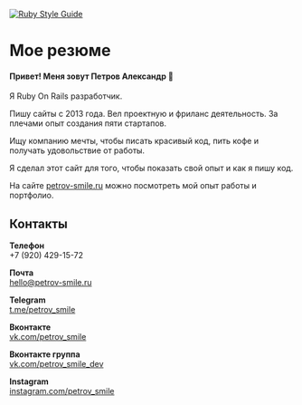 [![Ruby Style Guide](https://img.shields.io/badge/code_style-rubocop-brightgreen.svg)](https://github.com/rubocop/rubocop)

# Мое резюме
#### Привет! Меня зовут Петров Александр 👋
Я Ruby On Rails разработчик.

Пишу сайты с 2013 года. Вел проектную и фриланс деятельность.
За плечами опыт создания пяти стартапов.

Ищу компанию мечты, чтобы писать красивый код, пить кофе и получать удовольствие от работы.

Я сделал этот сайт для того, чтобы показать свой опыт и как я пишу код.

На сайте [petrov-smile.ru](https://petrov-smile.ru) можно посмотреть мой опыт работы и портфолио.

## Контакты

**Телефон**  
+7 (920) 429-15-72  
  
**Почта**  
hello@petrov-smile.ru  
  
**Telegram**  
[t.me/petrov_smile](https://t.me/petrov_smile)  
  
**Вконтакте**  
[vk.com/petrov_smile](https://vk.com/petrov_smile)  
  
**Вконтакте группа**  
[vk.com/petrov_smile_dev](https://vk.com/petrov_smile_dev)  
  
**Instagram**  
[instagram.com/petrov_smile](https://www.instagram.com/petrov_smile)